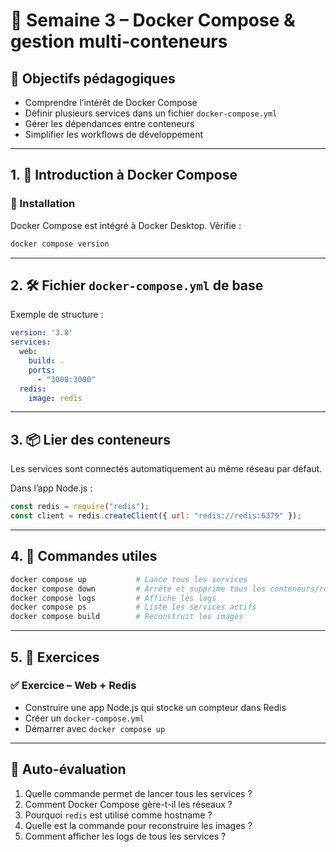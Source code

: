 # 🐳 Semaine 3 – Docker Compose & gestion multi-conteneurs

## 🎯 Objectifs pédagogiques
- Comprendre l’intérêt de Docker Compose
- Définir plusieurs services dans un fichier `docker-compose.yml`
- Gérer les dépendances entre conteneurs
- Simplifier les workflows de développement

---

## 1. 🔧 Introduction à Docker Compose

### 🔹 Installation
Docker Compose est intégré à Docker Desktop. Vérifie :
```bash
docker compose version
```

---

## 2. 🛠 Fichier `docker-compose.yml` de base

Exemple de structure :
```yaml
version: '3.8'
services:
  web:
    build: .
    ports:
      - "3000:3000"
  redis:
    image: redis
```

---

## 3. 📦 Lier des conteneurs

Les services sont connectés automatiquement au même réseau par défaut.

Dans l’app Node.js :
```js
const redis = require("redis");
const client = redis.createClient({ url: "redis://redis:6379" });
```

---

## 4. 🔄 Commandes utiles

```bash
docker compose up           # Lance tous les services
docker compose down         # Arrête et supprime tous les conteneurs/réseaux
docker compose logs         # Affiche les logs
docker compose ps           # Liste les services actifs
docker compose build        # Reconstruit les images
```

---

## 5. 🧪 Exercices

### ✅ Exercice – Web + Redis
- Construire une app Node.js qui stocke un compteur dans Redis
- Créer un `docker-compose.yml`
- Démarrer avec `docker compose up`

---

## 📘 Auto-évaluation

1. Quelle commande permet de lancer tous les services ?
2. Comment Docker Compose gère-t-il les réseaux ?
3. Pourquoi `redis` est utilisé comme hostname ?
4. Quelle est la commande pour reconstruire les images ?
5. Comment afficher les logs de tous les services ?
